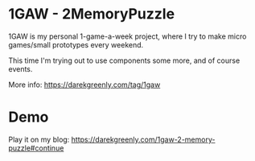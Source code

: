 # 1GAW - 2MemoryPuzzle

1GAW is my personal 1-game-a-week project, where I try to make micro games/small prototypes every weekend.

This time I'm trying out to use components some more, and of course events.

More info: https://darekgreenly.com/tag/1gaw

# Demo

Play it on my blog: https://darekgreenly.com/1gaw-2-memory-puzzle#continue
